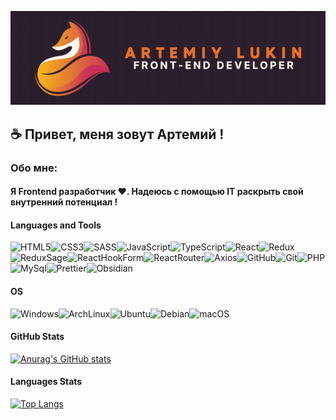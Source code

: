 [![Header](https://github.com/ArtLevel/artLevel/blob/main/assets/header.png)](https://github.com/ArtLevel)

## ☕ Привет, меня зовут Артемий !

### Обо мне:

#### Я Frontend разработчик ❤️. Надеюсь с помощью IT раскрыть свой внутренний потенциал !

#### Languages and Tools

![HTML5](https://img.shields.io/badge/HTML5-E34F26.svg?style=for-the-badge&logo=HTML5&logoColor=white)![CSS3](https://img.shields.io/badge/CSS-663399.svg?style=for-the-badge&logo=CSS&logoColor=white)![SASS](https://img.shields.io/badge/Sass-CC6699.svg?style=for-the-badge&logo=Sass&logoColor=white)![JavaScript](https://img.shields.io/badge/JavaScript-F7DF1E.svg?style=for-the-badge&logo=JavaScript&logoColor=black)![TypeScript](https://img.shields.io/badge/TypeScript-3178C6.svg?style=for-the-badge&logo=TypeScript&logoColor=white)![React](https://img.shields.io/badge/React-61DAFB.svg?style=for-the-badge&logo=React&logoColor=black)![Redux](https://img.shields.io/badge/Redux-764ABC.svg?style=for-the-badge&logo=Redux&logoColor=white)![ReduxSage](https://img.shields.io/badge/ReduxSaga-999999.svg?style=for-the-badge&logo=Redux-Saga&logoColor=white)![ReactHookForm](https://img.shields.io/badge/React%20Hook%20Form-EC5990.svg?style=for-the-badge&logo=React-Hook-Form&logoColor=white)![ReactRouter](https://img.shields.io/badge/React%20Router-CA4245.svg?style=for-the-badge&logo=React-Router&logoColor=white)![Axios](https://img.shields.io/badge/Axios-5A29E4.svg?style=for-the-badge&logo=Axios&logoColor=white)![GitHub](https://img.shields.io/badge/GitHub-181717.svg?style=for-the-badge&logo=GitHub&logoColor=white)![Git](https://img.shields.io/badge/Git-F05032.svg?style=for-the-badge&logo=Git&logoColor=white)![PHP](https://img.shields.io/badge/PHP-777BB4.svg?style=for-the-badge&logo=PHP&logoColor=white)![MySql](https://img.shields.io/badge/MySQL-4479A1.svg?style=for-the-badge&logo=MySQL&logoColor=white)![Prettier](https://img.shields.io/badge/Prettier-F7B93E.svg?style=for-the-badge&logo=Prettier&logoColor=black)![Obsidian](https://img.shields.io/badge/Obsidian-7C3AED.svg?style=for-the-badge&logo=Obsidian&logoColor=white)

#### OS

![Windows](https://img.shields.io/badge/Windows-0078D6?style=for-the-badge&logo=windows&logoColor=white)![ArchLinux](https://img.shields.io/badge/Arch%20Linux-1793D1.svg?style=for-the-badge&logo=Arch-Linux&logoColor=white)![Ubuntu](https://img.shields.io/badge/Ubuntu-E95420.svg?style=for-the-badge&logo=Ubuntu&logoColor=white)![Debian](https://img.shields.io/badge/Debian-A81D33.svg?style=for-the-badge&logo=Debian&logoColor=white)![macOS](https://img.shields.io/badge/macOS-000000.svg?style=for-the-badge&logo=macOS&logoColor=white)

#### GitHub Stats

[![Anurag's GitHub stats](https://github-readme-stats.vercel.app/api?username=artLevel)](https://github.com/anuraghazra/github-readme-stats&show_icons=true&theme=dark)

#### Languages Stats

[![Top Langs](https://github-readme-stats.vercel.app/api/top-langs/?username=artLevel)](https://github.com/artLevel/github-readme-stats)
